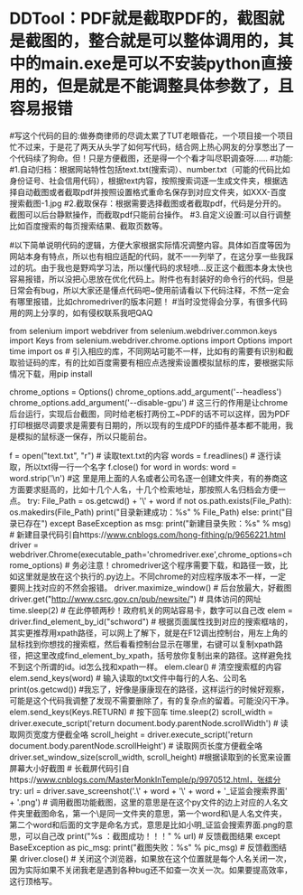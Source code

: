 # DDTool：PDF就是截取PDF的，截图就是截图的，整合就是可以整体调用的，其中的main.exe是可以不安装python直接用的，但是就是不能调整具体参数了，且容易报错
#写这个代码的目的:做券商律师的尽调太累了TUT老眼昏花，一个项目接一个项目忙不过来，于是花了两天从头学了如何写代码，结合网上热心网友的分享憋出了一个代码续了狗命。但！只是方便截图，还是得一个个看才叫尽职调查呀……
#功能:
#1.自动归档：根据网站特性包括text.txt(搜索词）、number.txt（可能的代码比如身份证号、社会信用代码），根据text内容，按照搜索词逐一生成文件夹，根据选择自动截图或者截取pdf并按照设置格式重命名保存到对应文件夹，如XXX-百度搜索截图-1.jpg
#2.截取保存：根据需要选择截图或者截取pdf，代码是分开的。截图可以后台静默操作，而截取pdf只能前台操作。
#3.自定义设置:可以自行调整比如百度搜索的每页搜索结果、截取页数等。

#以下简单说明代码的逻辑，方便大家根据实际情况调整内容。具体如百度等因为网站本身有特点，所以也有相应适配的代码，就不一一列举了，在这分享一些我踩过的坑。由于我也是野鸡学习法，所以懂代码的求轻喷...反正这个截图本身太快也容易报错，所以没把心思放在优化代码上。附件也有封装好的命令行的代码，但是日常会有bug，所以大家还是懂点代码吧~使用前请看以下代码注释，不然一定会有哪里报错，比如chromedriver的版本问题！
#当时没觉得会分享，有很多代码用的网上分享的，如有侵权联系我吧QAQ

from selenium import webdriver
from selenium.webdriver.common.keys import Keys
from selenium.webdriver.chrome.options import Options
import time
import os  # 引入相应的库，不同网站可能不一样，比如有的需要有识别和截取验证码的库，有的比如百度需要有相应点选搜索设置模拟鼠标的库，要根据实际情况下载，用pip install

chrome_options = Options()
chrome_options.add_argument('--headless')
chrome_options.add_argument('--disable-gpu')  # 这三行的作用是让chrome后台运行，实现后台截图，同时给老板打两份工~PDF的话不可以这样，因为PDF打印根据尽调要求是需要有日期的，所以现有的生成PDF的插件基本都不能用，我是模拟的鼠标逐一保存，所以只能前台。

f = open("text.txt", "r") # 读取text.txt的内容
words = f.readlines() # 逐行读取，所以txt得一行一个名字
f.close()
for word in words:
    word = word.strip('\n') #这 里是用上面的人名或者公司名逐一创建文件夹，有的券商这方面要求挺高的，比如十几个人名，十几个检索地址，那按照人名归档会方便一点。
    try:
        File_Path = os.getcwd() + '\\' + word
        if not os.path.exists(File_Path):
            os.makedirs(File_Path)
            print("目录新建成功：%s" % File_Path)
        else:
            print("目录已存在")
    except BaseException as msg:
        print("新建目录失败：%s" % msg)
    # 新建目录代码引自https://www.cnblogs.com/hong-fithing/p/9656221.html
    driver = webdriver.Chrome(executable_path='chromedriver.exe',chrome_options=chrome_options) # 务必注意！chromedriver这个程序需要下载，和路径一致，比如这里就是放在这个执行的.py边上。不同chrome的对应程序版本不一样，一定要网上找对应的不然会报错。
    driver.maximize_window() # 后台放最大，好截图
    driver.get("http://www.csrc.gov.cn/pub/newsite/") # 具体访问的网址
    time.sleep(2) # 在此停顿两秒！政府机关的网站容易卡，数字可以自己改
    elem = driver.find_element_by_id("schword") # 根据页面属性找到对应的搜索框啥的，其实更推荐用xpath路径，可以网上了解下，就是在F12调出控制台，用左上角的鼠标找到你想找的搜索框，然后看看控制台显示在哪里，右键可以复制xpath路径，把这里改成find_element_by_xpath，括号放你复制出来的路径。这样避免找不到这个所谓的id。id怎么找和xpath一样。
    elem.clear() # 清空搜索框的内容
    elem.send_keys(word) # 输入读取的txt文件中每行的人名、公司名
    print(os.getcwd()) #我忘了，好像是康康现在的路径，这样运行的时候好观察，可能是这个代码我调整了发现不需要删除了，有的复杂点的留着。可能没闪干净。
    elem.send_keys(Keys.RETURN) # 按下回车
    time.sleep(2)
    scroll_width = driver.execute_script('return document.body.parentNode.scrollWidth') # 读取网页宽度方便截全咯
    scroll_height = driver.execute_script('return document.body.parentNode.scrollHeight') # 读取网页长度方便截全咯
    driver.set_window_size(scroll_width, scroll_height) #根据读取到的长宽来设置屏幕大小好截图
    # 长截屏代码引自https://www.cnblogs.com/MasterMonkInTemple/p/9970512.html，张缤分
    try:
        url = driver.save_screenshot('.\\' + word + '\\' + word + '_证监会搜索界面' + '.png') # 调用截图功能截图，这里的意思是在这个py文件的边上对应的人名文件夹里截图命名，第一个\\是同一文件夹的意思，第一个word和\\是人名文件夹，第二个word和后面的文字是命名方式，意思是比如小明_证监会搜索界面.png的意思，可以自己改
        print("%s ：截图成功！！！" % url) # 反馈截图结果
    except BaseException as pic_msg:
        print("截图失败：%s" % pic_msg) # 反馈截图结果
    driver.close() # 关闭这个浏览器，如果放在这个位置就是每个人名关闭一次，因为实际如果不关闭我老是遇到各种bug还不如查一次关一次。如果要提高效率，这行顶格写。
